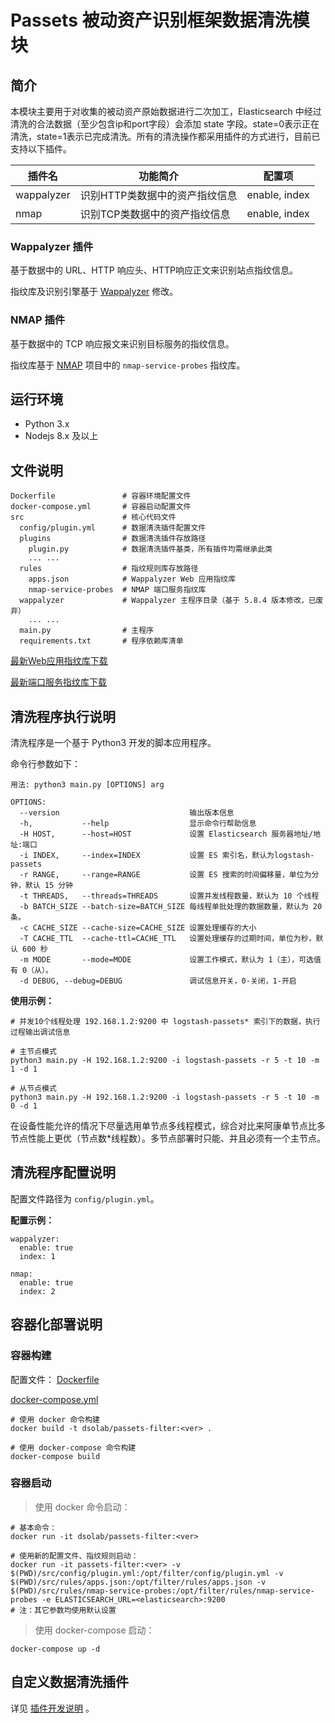 # Passets 被动资产识别框架数据清洗模块

## 简介

本模块主要用于对收集的被动资产原始数据进行二次加工，Elasticsearch 中经过清洗的合法数据（至少包含ip和port字段）会添加 state 字段。state=0表示正在清洗，state=1表示已完成清洗。所有的清洗操作都采用插件的方式进行，目前已支持以下插件。

| 插件名     | 功能简介                           | 配置项
|------------|------------------------------------|----------------------------------|
| wappalyzer | 识别HTTP类数据中的资产指纹信息     | enable, index
| nmap       | 识别TCP类数据中的资产指纹信息      | enable, index

### Wappalyzer 插件

基于数据中的 URL、HTTP 响应头、HTTP响应正文来识别站点指纹信息。

指纹库及识别引擎基于 [Wappalyzer](https://github.com/AliasIO/Wappalyzer/) 修改。

### NMAP 插件

基于数据中的 TCP 响应报文来识别目标服务的指纹信息。

指纹库基于 [NMAP](https://github.com/nmap/nmap/) 项目中的 `nmap-service-probes` 指纹库。

## 运行环境

- Python 3.x
- Nodejs 8.x 及以上

## 文件说明

```
Dockerfile               # 容器环境配置文件
docker-compose.yml       # 容器启动配置文件
src                      # 核心代码文件
  config/plugin.yml      # 数据清洗插件配置文件
  plugins                # 数据清洗插件存放路径
    plugin.py            # 数据清洗插件基类，所有插件均需继承此类
    ... ...
  rules                  # 指纹规则库存放路径
    apps.json            # Wappalyzer Web 应用指纹库
    nmap-service-probes  # NMAP 端口服务指纹库
  wappalyzer             # Wappalyzer 主程序目录（基于 5.8.4 版本修改，已废弃）
    ... ...
  main.py                # 主程序
  requirements.txt       # 程序依赖库清单
```

[最新Web应用指纹库下载](https://github.com/AliasIO/Wappalyzer/raw/master/src/apps.json)

[最新端口服务指纹库下载](https://github.com/nmap/nmap/raw/master/nmap-service-probes)

## 清洗程序执行说明
 
清洗程序是一个基于 Python3 开发的脚本应用程序。

命令行参数如下：
```
用法: python3 main.py [OPTIONS] arg

OPTIONS:
  --version                             输出版本信息
  -h,           --help                  显示命令行帮助信息
  -H HOST,      --host=HOST             设置 Elasticsearch 服务器地址/地址:端口
  -i INDEX,     --index=INDEX           设置 ES 索引名，默认为logstash-passets
  -r RANGE,     --range=RANGE           设置 ES 搜索的时间偏移量，单位为分钟，默认 15 分钟
  -t THREADS,   --threads=THREADS       设置并发线程数量，默认为 10 个线程
  -b BATCH_SIZE --batch-size=BATCH_SIZE 每线程单批处理的数据数量，默认为 20 条。
  -c CACHE_SIZE --cache-size=CACHE_SIZE 设置处理缓存的大小
  -T CACHE_TTL  --cache-ttl=CACHE_TTL   设置处理缓存的过期时间，单位为秒，默认 600 秒
  -m MODE       --mode=MODE             设置工作模式，默认为 1（主），可选值有 0（从）。
  -d DEBUG, --debug=DEBUG               调试信息开关，0-关闭，1-开启
```

**使用示例：**

```
# 并发10个线程处理 192.168.1.2:9200 中 logstash-passets* 索引下的数据，执行过程输出调试信息

# 主节点模式
python3 main.py -H 192.168.1.2:9200 -i logstash-passets -r 5 -t 10 -m 1 -d 1

# 从节点模式
python3 main.py -H 192.168.1.2:9200 -i logstash-passets -r 5 -t 10 -m 0 -d 1
```

在设备性能允许的情况下尽量选用单节点多线程模式，综合对比来阿康单节点比多节点性能上更优（节点数*线程数）。多节点部署时只能、并且必须有一个主节点。

## 清洗程序配置说明

配置文件路径为 `config/plugin.yml`。

**配置示例：**
```
wappalyzer:
  enable: true
  index: 1

nmap:
  enable: true
  index: 2
```


## 容器化部署说明

### 容器构建

配置文件：
[Dockerfile](./Dockerfile)

[docker-compose.yml](./docker-compose.yml)

```
# 使用 docker 命令构建
docker build -t dsolab/passets-filter:<ver> .

# 使用 docker-compose 命令构建
docker-compose build
```

### 容器启动

> 使用 docker 命令启动：

```
# 基本命令：
docker run -it dsolab/passets-filter:<ver>

# 使用新的配置文件、指纹规则启动：
docker run -it passets-filter:<ver> -v $(PWD)/src/config/plugin.yml:/opt/filter/config/plugin.yml -v $(PWD)/src/rules/apps.json:/opt/filter/rules/apps.json -v $(PWD)/src/rules/nmap-service-probes:/opt/filter/rules/nmap-service-probes -e ELASTICSEARCH_URL=<elasticsearch>:9200
# 注：其它参数均使用默认设置
```

> 使用 docker-compose 启动：

```
docker-compose up -d
```

## 自定义数据清洗插件

详见 [插件开发说明](PLUGIN_DEVELOP.md) 。